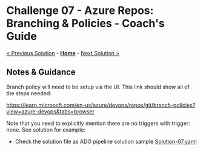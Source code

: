 # Challenge 07 - Azure Repos: Branching & Policies - Coach's Guide 

[< Previous Solution](./Solution-06.md) - **[Home](./README.md)** - [Next Solution >](./Solution-08.md)

## Notes & Guidance

Branch policy will need to be setup via the UI.  This link should show all of the steps needed:

https://learn.microsoft.com/en-us/azure/devops/repos/git/branch-policies?view=azure-devops&tabs=browser

Note that you need to explicitly mention there are no triggers with trigger: none.  See solution for example:

- Check the solution file as ADO pipeline solution sample [Solution-07.yaml](./Solutions/Solution-07.yaml)
